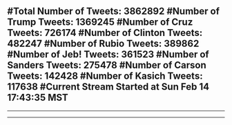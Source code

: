 #Total Number of Tweets: 3862892 
#Number of Trump Tweets: 1369245
#Number of Cruz Tweets: 726174
#Number of Clinton Tweets: 482247
#Number of Rubio Tweets: 389862
#Number of Jeb! Tweets: 361523
#Number of Sanders Tweets: 275478
#Number of Carson Tweets: 142428
#Number of Kasich Tweets: 117638
#Current Stream Started at Sun Feb 14 17:43:35 MST
---
---
---
